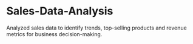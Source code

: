 # Sales-Data-Analysis
Analyzed sales data to identify trends, top-selling products and revenue metrics for business decision-making.
